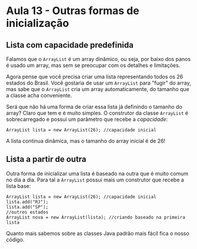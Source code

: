 # Aula 13 - Outras formas de inicialização

## **Lista com capacidade predefinida**

Falamos que o `ArrayList` é um array dinâmico, ou seja, por baixo dos panos é usado um array, mas sem se preocupar com os detalhes e limitações.

Agora pense que você precisa criar uma lista representando todos os 26 estados do Brasil. Você gostaria de usar um `ArrayList` para "fugir" do array, mas sabe que o `ArrayList` cria um array automaticamente, do tamanho que a classe acha conveniente.

Será que não há uma forma de criar essa lista já definindo o tamanho do array? Claro que tem e é muito simples. O construtor da classe `ArrayList` é sobrecarregado e possui um parâmetro que recebe a *capacidade*:

```
ArrayList lista = new ArrayList(26); //capacidade inicial
```

A lista continua dinâmica, mas o tamanho do array inicial é de 26!

## **Lista a partir de outra**

Outra forma de inicializar uma lista é baseado na outra que é muito comum no dia a dia. Para tal a `ArrayList` possui mais um construtor que recebe a lista base:

```
ArrayList lista = new ArrayList(26); //capacidade inicial
lista.add("RJ");
lista.add("SP");
//outros estados
ArrayList nova = new ArrayList(lista); //criando baseado na primeira lista
```

Quanto mais sabemos sobre as classes Java padrão mais fácil fica o nosso código.